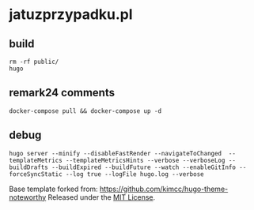 # jatuzprzypadku.pl
## build
```
rm -rf public/
hugo
```

## remark24 comments
```
docker-compose pull && docker-compose up -d
```

## debug
```
hugo server --minify --disableFastRender --navigateToChanged  --templateMetrics --templateMetricsHints --verbose --verboseLog --buildDrafts --buildExpired --buildFuture --watch --enableGitInfo --forceSyncStatic --log true --logFile hugo.log --verbose
```
Base template forked from: https://github.com/kimcc/hugo-theme-noteworthy
Released under the [MIT License](https://github.com/kimcc/hugo-theme-noteworthy/blob/master/LICENSE.md).
